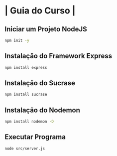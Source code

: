 # | Guia do Curso |

## Iniciar um Projeto NodeJS
```bash
npm init -y
```

## Instalação do Framework Express
```bash
npm install express
```

## Instalação do Sucrase
```bash
npm install sucrase
```

## Instalação do Nodemon
```bash
npm install nodemon -D
```

## Executar Programa
```bash
node src/server.js
```

